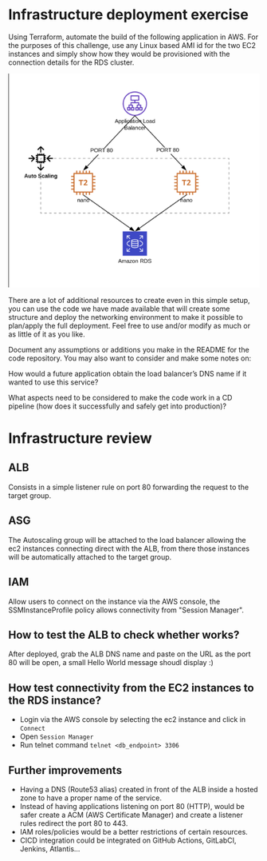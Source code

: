 # Infrastructure deployment exercise

Using Terraform, automate the build of the following application in AWS. For the purposes of this challenge, use any Linux based AMI id for the two EC2 instances and simply show how they would be provisioned with the connection details for the RDS cluster.

![diagram](./images/diagram.png)

There are a lot of additional resources to create even in this simple setup, you can use the code we have made available that will create some structure and deploy the networking environment to make it possible to plan/apply the full deployment. Feel free to use and/or modify as much or as little of it as you like.

Document any assumptions or additions you make in the README for the code repository. You may also want to consider and make some notes on:

How would a future application obtain the load balancer’s DNS name if it wanted to use this service?

What aspects need to be considered to make the code work in a CD pipeline (how does it successfully and safely get into production)?

# Infrastructure review

## ALB
Consists in a simple listener rule on port 80 forwarding the request to the target group.

## ASG
The Autoscaling group will be attached to the load balancer allowing the ec2 instances connecting direct with the ALB, from there those instances will be automatically attached to the target group. 
## IAM
Allow users to connect on the instance via the AWS console, the SSMInstanceProfile policy allows connectivity from "Session Manager".

## How to test the ALB to check whether works?
After deployed, grab the ALB DNS name and paste on the URL as the port 80 will be open, a small Hello World message shoudl display :) 

## How test connectivity from the EC2 instances to the RDS instance?
- Login via the AWS console by selecting the ec2 instance and click in `Connect`
- Open `Session Manager`
- Run telnet command `telnet <db_endpoint> 3306`
## Further improvements
- Having a DNS (Route53 alias) created in front of the ALB inside a hosted zone to have a proper name of the service.
- Instead of having applications listening on port 80 (HTTP), would be safer create a ACM (AWS Certificate Manager) and create a listener rules redirect the port 80 to 443.
- IAM roles/policies would be a better restrictions of certain resources.
- CICD integration could be integrated on GitHub Actions, GitLabCI, Jenkins, Atlantis... 
